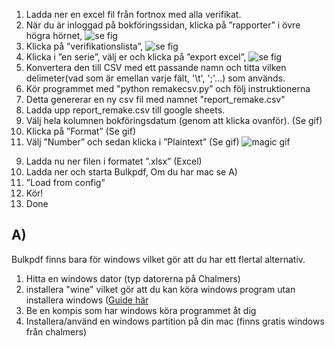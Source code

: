 1.  Ladda ner en excel fil från fortnox med alla verifikat.
   1. När du är inloggad på bokföringssidan, klicka på ”rapporter” i övre högra hörnet, ![se fig](https://imgur.com/UF91b3S)
   2. Klicka på ”verifikationslista”, ![se fig](https://imgur.com/zBlvf3m)
   3. Klicka i ”en serie”, välj er och klicka på ”export excel”, ![se fig](https://imgur.com/hJwIQ0u)
2.  Konvertera den till CSV med ett passande namn och titta vilken delimeter(vad som är emellan varje fält, '\t', ';'...) som används.
3.  Kör programmet med "python remakecsv.py” och följ instruktionerna
4.  Detta genererar en ny csv fil med namnet "report_remake.csv"
5.  Ladda upp report_remake.csv till google sheets.
6.  Välj hela kolumnen bokföringsdatum (genom att klicka ovanför). (Se gif)
7.  Klicka på ”Format” (Se gif)
8.  Välj ”Number” och sedan klicka i ”Plaintext” (Se gif)
    ![magic gif](blob:https://imgur.com/f8fc0d60-6350-4b43-b5f8-ec8a369bb68a "Magic gif")
9)  Ladda nu ner filen i formatet ”.xlsx” (Excel)
10) Ladda ner och starta Bulkpdf, Om du har mac se A)
11) ”Load from config”
12) Kör!
13) Done

## A)

Bulkpdf finns bara för windows vilket gör att du har ett flertal alternativ.

1.  Hitta en windows dator (typ datorerna på Chalmers)
2.  installera "wine" vilket gör att du kan köra windows program utan installera windows ([Guide här](https://www.davidbaumgold.com/tutorials/wine-mac/)
3.  Be en kompis som har windows köra programmet åt dig
4.  Installera/använd en windows partition på din mac (finns gratis windows från chalmers)
